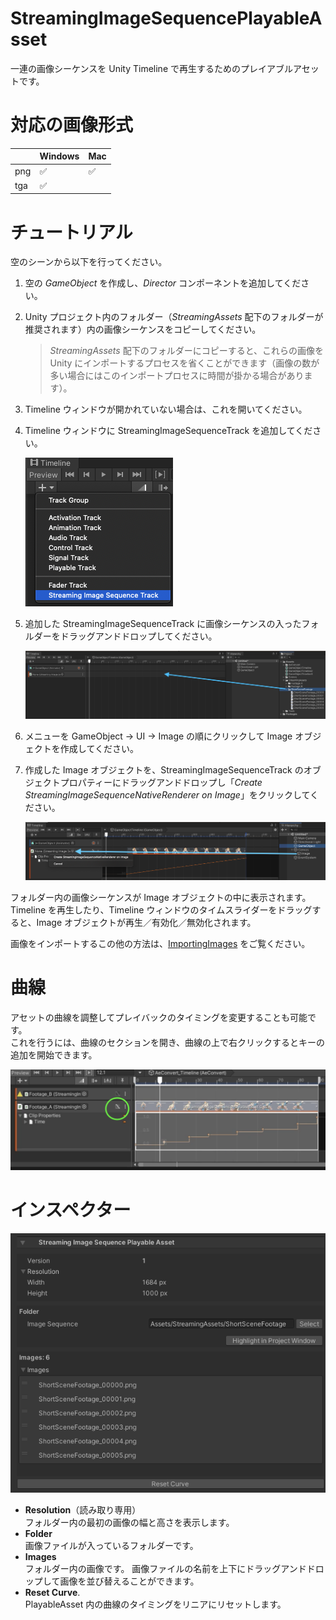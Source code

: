# StreamingImageSequencePlayableAsset

一連の画像シーケンスを Unity Timeline で再生するためのプレイアブルアセットです。

# 対応の画像形式


|             | Windows            | Mac                |
| ----------- | ------------------ | ------------------ |
| png         | :white_check_mark: | :white_check_mark: |    
| tga         | :white_check_mark: |                    |


# チュートリアル

空のシーンから以下を行ってください。

1. 空の *GameObject* を作成し、*Director* コンポーネントを追加してください。
1. Unity プロジェクト内のフォルダー（*StreamingAssets* 配下のフォルダーが推奨されます）内の画像シーケンスをコピーしてください。
   > *StreamingAssets* 配下のフォルダーにコピーすると、これらの画像を Unity にインポートするプロセスを省くことができます（画像の数が多い場合にはこのインポートプロセスに時間が掛かる場合があります）。
1. Timeline ウィンドウが開かれていない場合は、これを開いてください。
1. Timeline ウィンドウに StreamingImageSequenceTrack を追加してください。

   ![AddStreamingImageSequenceTrack](../images/AddStreamingImageSequenceTrack.png)
   
1. 追加した StreamingImageSequenceTrack に画像シーケンスの入ったフォルダーをドラッグアンドドロップしてください。
 
   ![DragAndDropFolder](../images/DragAndDropFolder.png)
   
1. メニューを GameObject -> UI -> Image の順にクリックして Image オブジェクトを作成してください。

1. 作成した Image オブジェクトを、StreamingImageSequenceTrack のオブジェクトプロパティーにドラッグアンドドロップし「*Create StreamingImageSequenceNativeRenderer on Image*」をクリックしてください。

   ![CreateStreamingImageSequenceNativeRenderer](../images/CreateStreamingImageSequenceNativeRenderer.png)


フォルダー内の画像シーケンスが Image オブジェクトの中に表示されます。Timeline を再生したり、Timeline ウィンドウのタイムスライダーをドラッグすると、Image オブジェクトが再生／有効化／無効化されます。


画像をインポートするこの他の方法は、[ImportingImages](ImportingImages.md) をご覧ください。


# 曲線

アセットの曲線を調整してプレイバックのタイミングを変更することも可能です。   
これを行うには、曲線のセクションを開き、曲線の上で右クリックするとキーの追加を開始できます。

![StreamingImageSequenceCurve](../images/StreamingImageSequenceCurve.png)

# インスペクター
![StreamingImageSequencePlayableAsset](../images/StreamingImageSequencePlayableAsset.png)

* **Resolution**（読み取り専用）  
  フォルダー内の最初の画像の幅と高さを表示します。
* **Folder**  
  画像ファイルが入っているフォルダーです。
* **Images**  
  フォルダー内の画像です。
  画像ファイルの名前を上下にドラッグアンドドロップして画像を並び替えることができます。
* **Reset Curve**.  
  PlayableAsset 内の曲線のタイミングをリニアにリセットします。



